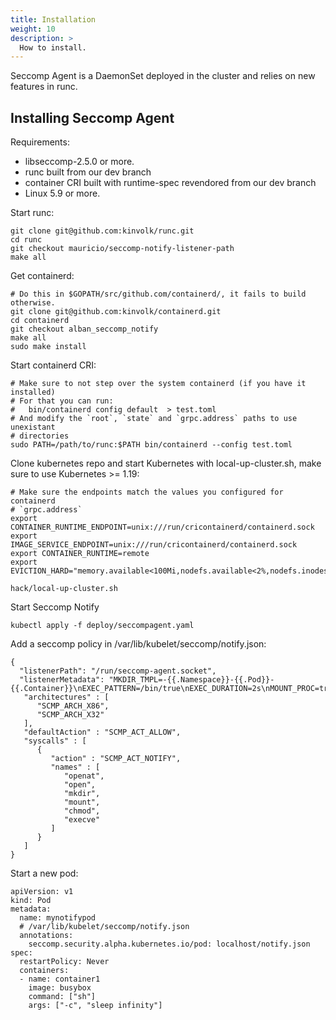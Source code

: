 ```yaml
---
title: Installation
weight: 10
description: >
  How to install.
---
```


Seccomp Agent is a DaemonSet deployed in the cluster and relies on new features in runc.

## Installing Seccomp Agent

Requirements:
- libseccomp-2.5.0 or more.
- runc built from our dev branch
- container CRI built with runtime-spec revendored from our dev branch
- Linux 5.9 or more.

Start runc:
```
git clone git@github.com:kinvolk/runc.git
cd runc
git checkout mauricio/seccomp-notify-listener-path
make all
```

Get containerd:
```
# Do this in $GOPATH/src/github.com/containerd/, it fails to build otherwise.
git clone git@github.com:kinvolk/containerd.git
cd containerd
git checkout alban_seccomp_notify
make all
sudo make install
```

Start containerd CRI:
```
# Make sure to not step over the system containerd (if you have it installed)
# For that you can run:
# 	bin/containerd config default  > test.toml
# And modify the `root`, `state` and `grpc.address` paths to use unexistant
# directories
sudo PATH=/path/to/runc:$PATH bin/containerd --config test.toml
```

Clone kubernetes repo and start Kubernetes with local-up-cluster.sh, make sure
to use Kubernetes >= 1.19:
```
# Make sure the endpoints match the values you configured for containerd
# `grpc.address`
export CONTAINER_RUNTIME_ENDPOINT=unix:///run/cricontainerd/containerd.sock
export IMAGE_SERVICE_ENDPOINT=unix:///run/cricontainerd/containerd.sock
export CONTAINER_RUNTIME=remote
export EVICTION_HARD="memory.available<100Mi,nodefs.available<2%,nodefs.inodesFree<2%"

hack/local-up-cluster.sh
```

Start Seccomp Notify
```
kubectl apply -f deploy/seccompagent.yaml
```

Add a seccomp policy in /var/lib/kubelet/seccomp/notify.json:
```
{
  "listenerPath": "/run/seccomp-agent.socket",
  "listenerMetadata": "MKDIR_TMPL=-{{.Namespace}}-{{.Pod}}-{{.Container}}\nEXEC_PATTERN=/bin/true\nEXEC_DURATION=2s\nMOUNT_PROC=true\nMOUNT_SYSFS=true",
   "architectures" : [
      "SCMP_ARCH_X86",
      "SCMP_ARCH_X32"
   ],
   "defaultAction" : "SCMP_ACT_ALLOW",
   "syscalls" : [
      {
         "action" : "SCMP_ACT_NOTIFY",
         "names" : [
            "openat",
            "open",
            "mkdir",
            "mount",
            "chmod",
            "execve"
         ]
      }
   ]
}
```

Start a new pod:
```
apiVersion: v1
kind: Pod
metadata:
  name: mynotifypod
  # /var/lib/kubelet/seccomp/notify.json
  annotations:
    seccomp.security.alpha.kubernetes.io/pod: localhost/notify.json
spec:
  restartPolicy: Never
  containers:
  - name: container1
    image: busybox
    command: ["sh"]
    args: ["-c", "sleep infinity"]
```
